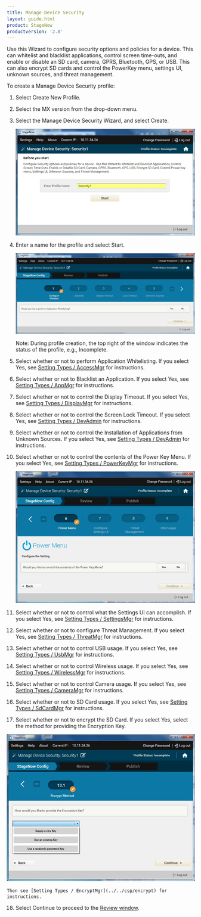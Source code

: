 ```yaml
---
title: Manage Device Security
layout: guide.html
product: StageNow
productversion: '2.8'
---
```

Use this Wizard to configure security options and policies for a device.  This can whitelist and blacklist applications, control screen time-outs, and enable or disable an SD card, camera, GPRS, Bluetooth, GPS, or USB. This can also encrypt SD cards and control the PowerKey menu, settings UI, unknown sources, and threat management. 

To create a Manage Device Security profile:

1. Select Create New Profile.

2. Select the MX version from the drop-down menu.

3. Select the Manage Device Security Wizard, and select Create.

    ![img](../../images/profiles/managesecurity_name.jpg)

4. Enter a name for the profile and select Start.

    ![img](../../images/profiles/managesecurity_whitelist.jpg)

    Note: During profile creation, the top right of the window indicates the status of the profile, e.g., Incomplete.

5. Select whether or not to perform Application Whitelisting. If you select Yes, see [Setting Types / AccessMgr](../../csp/access) for instructions. 

6. Select whether or not to Blacklist an Application. If you select Yes, see [Setting Types / AppMgr](../../csp/app) for instructions. 

7. Select whether or not to control the Display Timeout. If you select Yes, see [Setting Types / DisplayMgr](../../csp/display) for instructions. 

8. Select whether or not to control the Screen Lock Timeout. If you select Yes, see [Setting Types / DevAdmin](../../csp/devadmin) for instructions. 

9. Select whether or not to control the Installation of Applications from Unknown Sources. If you select Yes, see [Setting Types / DevAdmin](../../csp/devadmin) for instructions. 

10. Select whether or not to control the contents of the Power Key Menu. If you select Yes, see [Setting Types / PowerKeyMgr](../../csp/powerkey) for instructions.

    ![img](../../images/profiles/managesecurity_powerkey.jpg)

11. Select whether or not to control what the Settings UI can accomplish. If you select Yes, see [Setting Types / SettingsMgr](../../csp/settingsmgr) for instructions.

12. Select whether or not to configure Threat Management. If you select Yes, see [Setting Types / ThreatMgr](../../csp/threat) for instructions.

13. Select whether or not to control USB usage. If you select Yes, see [Setting Types / UsbMgr](../../csp/usb) for instructions.

14. Select whether or not to control Wireless usage. If you select Yes, see [Setting Types / WirelessMgr](../../csp/wireless) for instructions.

15. Select whether or not to control Camera usage. If you select Yes, see [Setting Types / CameraMgr](../../csp/camera) for instructions.

16. Select whether or not to SD Card usage. If you select Yes, see [Setting Types / SdCardMgr](../../csp/sdcard) for instructions.

17. Select whether or not to encrypt the SD Card. If you select Yes, select the method for providing the Encryption Key.

   ![img](../../images/profiles/managesecurity_encryptSDcard.jpg)


    Then see [Setting Types / EncryptMgr](../../csp/encrypt) for instructions.

18. Select Continue to proceed to the [Review window](../../stagingprofiles?Review).







